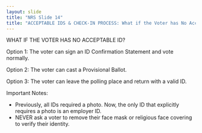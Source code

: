 ```yaml
---
layout: slide
title: "NRS Slide 14"
title: "ACCEPTABLE IDS & CHECK-IN PROCESS: What if the Voter has No Acceptable ID?"
---
```


WHAT IF THE VOTER HAS NO ACCEPTABLE ID?

Option 1: The voter can sign an ID Confirmation Statement and vote normally.

Option 2: The voter can cast a Provisional Ballot.

Option 3: The voter can leave the polling place and return with a valid ID.

Important Notes:

- Previously, all IDs required a photo. Now, the only ID that explicitly requires a photo is an employer ID.
- NEVER ask a voter to remove their face mask or religious face covering to verify their identity.

